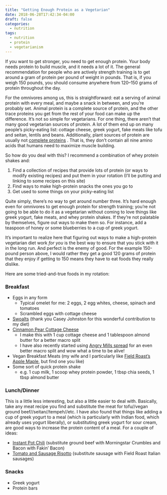 ```yaml
---
title: "Getting Enough Protein as a Vegetarian"
date: 2018-06-28T17:42:34-04:00
draft: false
categories:
  - nutrition
tags:
  - nutrition
  - protein
  - vegetarianism
---
```


If you want to get stronger, you need to get enough protein. Your body needs protein to build muscle, and it needs a lot of it. The general recommendation for people who are actively strength training is to get around a gram of protein per pound of weight in pounds. That is, if you weigh 150 pounds, you should consume anywhere from 120–150 grams of protein throughout the day.

For the omnivores among us, this is straightforward: eat a serving of animal protein with every meal, and maybe a snack in between, and you’re probably set. Animal protein is a complete source of protein, and the other trace proteins you get from the rest of your food can make up the difference. It’s not so simple for vegetarians. For one thing, there aren’t that many good vegetarian sources of protein. A lot of them end up on many people’s picky-eating list: cottage cheese, greek yogurt, fake meats like tofu and seitan, lentils and beans. Additionally, plant sources of protein are usually not  [complete proteins](https://en.wikipedia.org/wiki/Complete_protein) . That is, they don’t contain all nine amino acids that humans need to maximize muscle building. 

So how do you deal with this? I recommend a combination of whey protein shakes and:

1. Find a collection of recipes that provide lots of protein (or ways to modify existing recipes) and put them in your rotation (I’ll be putting and linking to some recipes on this site)
2. Find ways to make high-protein snacks the ones you go to
3. Get used to some things on your picky-eating list

Quite simply, there’s no way to get around number three. It’s hard enough even for omnivores to get enough protein for strength training; you’re not going to be able to do it as a vegetarian without coming to love things like greek yogurt, fake meats, and whey protein shakes. If they’re not palatable by themselves, figure out ways to make them so. For instance, add a teaspoon of honey or some blueberries to a cup of greek yogurt.

It’s important to realize here that figuring out ways to make a high-protein vegetarian diet work *for you* is the best way to ensure that you stick with it in the long run. And perfect is the enemy of good. For the example 150-pound person above, I would rather they get a good 120 grams of protein that they enjoy if getting to 150 means they have to eat foods they really dislike.

Here are some tried-and-true foods in my rotation:

### Breakfast
* Eggs in any form
	* Typical omelet for me: 2 eggs, 2 egg whites, cheese, spinach and tomatoes
	* Scrambled eggs with cottage cheese
* [Swoalts](https://www.thehairpin.com/2016/10/ask-a-swole-woman-overnight-oats/) (thank you Casey Johnston for this wonderful contribution to my diet)
* [Cinnamon Pear Cottage Cheese](https://www.self.com/recipe/cinnamon-pear-cottage-cheese)
	* I make this with 1 cup cottage cheese and 1 tablespoon almond butter for a better macro split
	* I have also recently started using [Angry Mills spread](https://sinisterlabs.co/products/chocolate-chaos-almond-spread-non-caffeinated-12oz) for an even better macro split and wow what a time to be alive!
* Vegan Breakfast Meats (my wife and I particularly like [Field Roast’s Apple Maple](https://fieldroast.com/products/field-roast/), but find one you like)
* Some sort of quick protein shake
	* e.g. 1 cup milk, 1 scoop whey protein powder, 1 tbsp chia seeds, 1 tbsp almond butter

### Lunch/Dinner
This is a little less interesting, but also a little easier to deal with. Basically, take any meat recipe you find and substitute the meat for tofu//vegan ground beef//seitan//tempeh//etc. I have also found that things like adding a cup of greek yogurt to a meal (which is particularly with Indian food, which already uses yogurt liberally), or substituting greek yogurt for sour cream, are good ways to increase the protein content of a meal. For a couple of ideas:

- [Instant Pot Chili](https://ohsweetbasil.com/instant-pot-award-winning-chili-recipe/) (substitute ground beef with Morningstar Crumbles and Bacon with Fakin’ Bacon)
- [Tomato and Sausage Risotto](https://smittenkitchen.com/2006/11/alexs-restaurant/) (substitute sausage with Field Roast Italian sausages)

### Snacks
- Greek yogurt
- Protein bars
